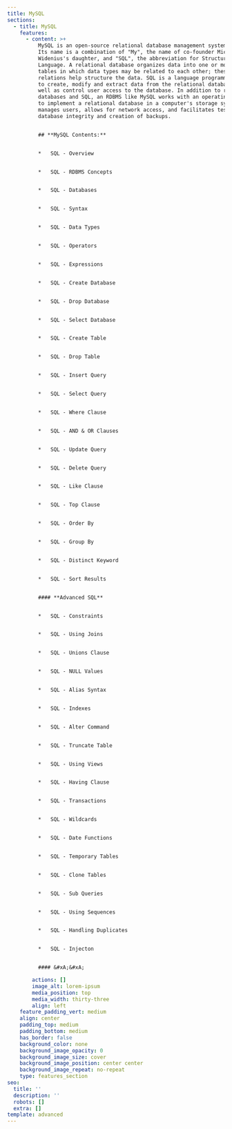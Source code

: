 ```yaml
---
title: MySQL
sections:
  - title: MySQL
    features:
      - content: >+
          MySQL is an open-source relational database management system (RDBMS).
          Its name is a combination of "My", the name of co-founder Michael
          Widenius's daughter, and "SQL", the abbreviation for Structured Query
          Language. A relational database organizes data into one or more data
          tables in which data types may be related to each other; these
          relations help structure the data. SQL is a language programmers use
          to create, modify and extract data from the relational database, as
          well as control user access to the database. In addition to relational
          databases and SQL, an RDBMS like MySQL works with an operating system
          to implement a relational database in a computer's storage system,
          manages users, allows for network access, and facilitates testing
          database integrity and creation of backups.


          ## **MySQL Contents:**


          *   SQL - Overview


          *   SQL - RDBMS Concepts


          *   SQL - Databases


          *   SQL - Syntax


          *   SQL - Data Types


          *   SQL - Operators


          *   SQL - Expressions


          *   SQL - Create Database


          *   SQL - Drop Database


          *   SQL - Select Database


          *   SQL - Create Table


          *   SQL - Drop Table


          *   SQL - Insert Query


          *   SQL - Select Query


          *   SQL - Where Clause


          *   SQL - AND & OR Clauses


          *   SQL - Update Query


          *   SQL - Delete Query


          *   SQL - Like Clause


          *   SQL - Top Clause


          *   SQL - Order By


          *   SQL - Group By


          *   SQL - Distinct Keyword


          *   SQL - Sort Results


          #### **Advanced SQL**


          *   SQL - Constraints


          *   SQL - Using Joins


          *   SQL - Unions Clause


          *   SQL - NULL Values


          *   SQL - Alias Syntax


          *   SQL - Indexes


          *   SQL - Alter Command


          *   SQL - Truncate Table


          *   SQL - Using Views


          *   SQL - Having Clause


          *   SQL - Transactions


          *   SQL - Wildcards


          *   SQL - Date Functions


          *   SQL - Temporary Tables


          *   SQL - Clone Tables


          *   SQL - Sub Queries


          *   SQL - Using Sequences


          *   SQL - Handling Duplicates


          *   SQL - Injecton


          #### &#xA;&#xA;

        actions: []
        image_alt: lorem-ipsum
        media_position: top
        media_width: thirty-three
        align: left
    feature_padding_vert: medium
    align: center
    padding_top: medium
    padding_bottom: medium
    has_border: false
    background_color: none
    background_image_opacity: 0
    background_image_size: cover
    background_image_position: center center
    background_image_repeat: no-repeat
    type: features_section
seo:
  title: ''
  description: ''
  robots: []
  extra: []
template: advanced
---
```

